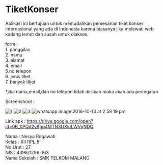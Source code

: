 # TiketKonser
Aplikasi ini bertujuan untuk memudahkan pemesanan tiket konser internasional yang ada di Indonesia karena 
biasanya jika melewati web kadang lemot dan susah untuk diakses.

form :
<br>1. panggilan
<br>2. nama
<br>3. alamat
<br>4. email 
<br>5.no telepon
<br>6. jenis tiket 
<br>7. banyak tiket

*jika nama,email,dan no telepon tidak diisikan maka akan ada peringatan

Screenshoot : 

![1](https://cloud.githubusercontent.com/assets/22803536/19341375/605c82ea-9157-11e6-8491-fef2e482fc79.jpeg)
![2](https://cloud.githubusercontent.com/assets/22803536/19341376/60871bf4-9157-11e6-85a6-aa56be16974b.jpeg)
![3](https://cloud.githubusercontent.com/assets/22803536/19341377/608bf886-9157-11e6-8faf-8f91c7f8fe82.jpeg)
![whatsapp image 2016-10-13 at 2 58 19 pm](https://cloud.githubusercontent.com/assets/22803536/19341756/0467e450-9159-11e6-86f3-02c11a13f0e4.jpeg)

Link apk :
https://drive.google.com/open?id=0B_0PQd2v9gp4MTN3UXluLWVqNDQ

Nama : Nesya Rogawati
<br>Kelas : XII RPL 5
<br>No Urut : 27
<br>NIS : 4398/1296.063
<br>Nama Sekolah : SMK TELKOM MALANG


